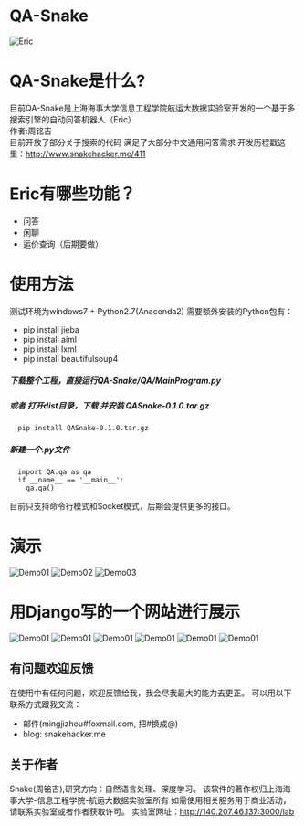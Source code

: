 # QA-Snake
![Eric](https://raw.githubusercontent.com/SnakeHacker/QA-Snake/master/QA/resources/Eric-Logo.png)
# QA-Snake是什么?
目前QA-Snake是上海海事大学信息工程学院航运大数据实验室开发的一个基于多搜索引擎的自动问答机器人（Eric）  
作者:周铭吉  
目前开放了部分关于搜索的代码 满足了大部分中文通用问答需求
开发历程戳这里：http://www.snakehacker.me/411

# Eric有哪些功能？

* 问答
* 闲聊
* 运价查询（后期要做）

# 使用方法
   测试环境为windows7 + Python2.7(Anaconda2)
   需要额外安装的Python包有：
   * pip install jieba
   * pip install aiml
   * pip install lxml
   * pip install beautifulsoup4
   ##### 下载整个工程，直接运行QA-Snake/QA/MainProgram.py
   ##### 或者 打开dist目录，下载 并安装 QASnake-0.1.0.tar.gz
      pip install QASnake-0.1.0.tar.gz  
   ##### 新建一个.py文件  
      import QA.qa as qa  
      if __name__ == '__main__':    
        qa.qa()  
   
   目前只支持命令行模式和Socket模式，后期会提供更多的接口。

# 演示
![Demo01](https://raw.githubusercontent.com/SnakeHacker/QA-Snake/master/demo/SnakeQADemo01.png)
![Demo02](https://raw.githubusercontent.com/SnakeHacker/QA-Snake/master/demo/SnakeQADemo02.png)
![Demo03](https://raw.githubusercontent.com/SnakeHacker/QA-Snake/master/demo/SnakeQADemo03.png)
# 用Django写的一个网站进行展示
![Demo01](https://raw.githubusercontent.com/SnakeHacker/QA-Snake/master/demo/qa02.png)
![Demo01](https://raw.githubusercontent.com/SnakeHacker/QA-Snake/master/demo/qa03.png)
![Demo01](https://raw.githubusercontent.com/SnakeHacker/QA-Snake/master/demo/qa04.png)
![Demo01](https://raw.githubusercontent.com/SnakeHacker/QA-Snake/master/demo/qa05.png)
![Demo01](https://raw.githubusercontent.com/SnakeHacker/QA-Snake/master/demo/qa06.png)
![Demo01](https://raw.githubusercontent.com/SnakeHacker/QA-Snake/master/demo/qa07.png)


## 有问题欢迎反馈
在使用中有任何问题，欢迎反馈给我，我会尽我最大的能力去更正。
可以用以下联系方式跟我交流：

* 邮件(mingjizhou#foxmail.com, 把#换成@)
* blog: snakehacker.me


## 关于作者
Snake(周铭吉),研究方向：自然语言处理、深度学习。
该软件的著作权归上海海事大学-信息工程学院-航运大数据实验室所有
如需使用相关服务用于商业活动，请联系实验室或者作者获取许可。
实验室网址：http://140.207.46.137:3000/lab
